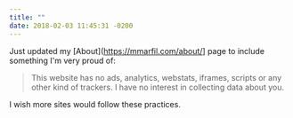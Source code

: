 ```yaml
---
title: ""
date: 2018-02-03 11:45:31 -0200
---
```


Just updated my [About](https://mmarfil.com/about/] page to include something I'm very proud of:

> This website has no ads, analytics, webstats, iframes, scripts or any other kind of trackers. I have no interest in collecting data about you.

I wish more sites would follow these practices.